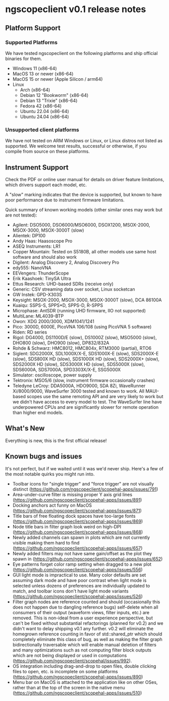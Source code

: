 # ngscopeclient v0.1 release notes

## Platform Support

### Supported Platforms

We have tested ngscopeclient on the following platforms and ship official binaries for them.

* Windows 11 (x86-64)
* MacOS 13 or newer (x86-64)
* MacOS 15 or newer (Apple Silicon / arm64)
* Linux
  * Arch (x86-64)
  * Debian 12 "Bookworm" (x86-64)
  * Debian 13 "Trixie" (x86-64)
  * Fedora 42 (x86-64)
  * Ubuntu 22.04 (x86-64)
  * Ubuntu 24.04 (x86-64)

### Unsupported client platforms

We have not tested on ARM Windows or Linux, or Linux distros not listed as supported. We welcome test results, successful or otherwise, if you compile from source on these platforms.

## Instrument Support

Check the PDF or online user manual for details on driver feature limitations, which drivers support each model, etc.

A "slow" marking indicates that the device is supported, but known to have poor performance due to instrument firmware
limitations.

Quick summary of known working models (other similar ones may work but are not tested):
* Agilent: DSO5000, DSO6000/MSO6000, DSOX1200, MSOX-2000, MSOX-3000, MSOX-3000T (slow)
* Alientek: DP100
* Andy Haas: Haasoscope Pro
* ASEQ Instruments: LR1
* Copper Mountain: Tested on S5180B, all other models use same host software and should also work
* Digilent: Analog Discovery 2, Analog Discovery Pro
* edy555: NanoVNA
* EEVengers: ThunderScope
* Erik Kaashoek: TinySA Ultra
* Ettus Research: UHD-based SDRs (receive only)
* Generic: CSV streaming data over socket, Linux socketcan
* GW Instek: GPD-X303S
* Keysight: MSOX-2000, MSOX-3000, MSOX-3000T (slow), DCA 86100A
* Kuaiqu: SSPS-S, SPPS*D, SPPS-D, R-SPPS
* Microphase: AntSDR (running UHD firmware, IIO not supported)
* MultiLane: ML4039-BTP
* Owon: XDG 2000/3000, XDM1041/1241
* Pico: 3000D, 6000E, PicoVNA 106/108 (using PicoVNA 5 software)
* Riden: RD series
* Rigol: DG4000, DS1100D/E (slow), DS1000Z (slow), MSO5000 (slow), DHO800 (slow), DHO900 (slow), DP832/832A
* Rohde & Schwarz: HMC8012, HMC804x, RTM3000 (partial), RTO6
* Siglent: SDG2000X, SDL1000X/X-E, SDS1000X-E (slow), SDS2000X-E (slow), SDS800X HD (slow), SDS1000X HD (slow),
SDS2000X+ (slow), SDS2000X HD (slow), SDS3000X HD (slow), SDS5000X (slow), SDS6000A, SDS7000A, SPD3303X/X-E, SSG5000X
* Simulator: oscilloscope, power supply
* Tektronix: MSO5/6 (slow, instrument firmware occasionally crashes)
* Teledyne LeCroy: DDA5000A, HDO9000, SDA 8Zi, WaveRunner Xi/8000/9000, WaveSurfer 3000 tested and known to work. All
MAUI-based scopes use the same remoting API and are very likely to work but we didn't have access to every model to
test. The WaveSurfer line have underpowered CPUs and are significantly slower for remote operation than higher end models.

## What's New

Everything is new, this is the first official release!

## Known bugs and issues

It's not perfect, but if we waited until it was we'd never ship. Here's a few of the most notable quirks you might run into.

* Toolbar icons for "single trigger" and "force trigger" are not visually distinct (https://github.com/ngscopeclient/scopehal-apps/issues/791)
* Area-under-curve filter is missing proper Y axis grid lines
(https://github.com/ngscopeclient/scopehal-apps/issues/891)
* Docking anchors act funny on MacOS (https://github.com/ngscopeclient/scopehal-apps/issues/871)
* Title bars of free floating dock spaces have too-large fonts (https://github.com/ngscopeclient/scopehal-apps/issues/869)
* Node title bars in filter graph look weird on high-DPI (https://github.com/ngscopeclient/scopehal-apps/issues/868)
* Newly added channels can spawn in plots which are not currently visible making them hard to find (https://github.com/ngscopeclient/scopehal-apps/issues/657)
* Newly added filters may not have same gain/offset as the plot they spawn in (https://github.com/ngscopeclient/scopehal-apps/issues/652)
* Eye patterns forget color ramp setting when dragged to a new plot (https://github.com/ngscopeclient/scopehal-apps/issues/556)
* GUI light mode is impractical to use. Many color defaults are set assuming dark mode and have poor contrast when light mode is selected unless dozens of preferences are individually updated to match, and toolbar icons don't have light mode variants (https://github.com/ngscopeclient/scopehal-apps/issues/526)
* Filter graph nodes are reference counted and should (occasionally this does not happen due to dangling reference bugs) self-delete when all consumers of their output (waveform views, filter inputs, etc.) are removed. This is non-ideal from a user experience perspective, but can't be fixed without substantial refactorings (planned for v0.2) and we didn't want to delay shipping v0.1 any further. v0.2 will eliminate the homegrown reference counting in favor of std::shared_ptr which should completely eliminate this class of bug, as well as making the filter graph bidirectionally traversable which will enable manual deletion of filters and many optimizations such as not computing filter block outputs which are not being displayed or used in computations (https://github.com/ngscopeclient/scopehal/issues/992).
* OS integration including drag-and-drop to open files, double clicking files to open, etc. is incomplete on some platforms (https://github.com/ngscopeclient/scopehal-apps/issues/890)
* Menu bar on MacOS is attached to the application like on other OSes, rather than at the top of the screen in the native menu (https://github.com/ngscopeclient/scopehal-apps/issues/510)
